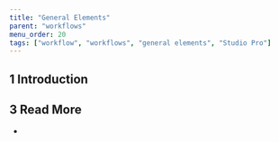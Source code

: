 ```yaml
---
title: "General Elements"
parent: "workflows"
menu_order: 20
tags: ["workflow", "workflows", "general elements", "Studio Pro"]
---
```


## 1 Introduction



### 



## 3 Read More

* 